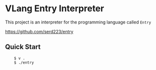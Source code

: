 # VLang Entry Interpreter
This project is an interpreter for the programming language called `Entry`

https://github.com/serd223/entry

## Quick Start
```console
	$ v .
	$ ./entry
```